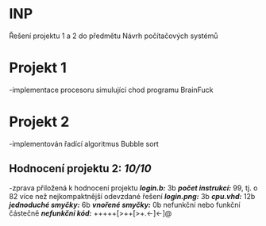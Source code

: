 # INP
Řešení projektu 1 a 2 do předmětu Návrh počítačových systémů

# Projekt 1
-implementace procesoru simulující chod programu BrainFuck

# Projekt 2
-implementován řadící algoritmus Bubble sort
## Hodnocení projektu 2: ***10/10***
-zprava přiložená k hodnocení projektu
***login.b:*** 3b
***počet instrukcí:*** 99, tj. o 82 více než nejkompaktnější odevzdané řešení
***login.png:*** 3b
***cpu.vhd:*** 12b
***jednoduché smyčky:*** 6b
***vnořené smyčky:*** 0b nefunkční nebo funkční částečně
***nefunkční kód:*** +++++[>++[>+.<-]<-]@
